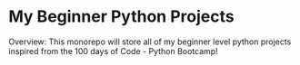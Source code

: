 # My Beginner Python Projects
Overview: This monorepo will store all of my beginner level python projects inspired from the 100 days of Code - Python Bootcamp!
